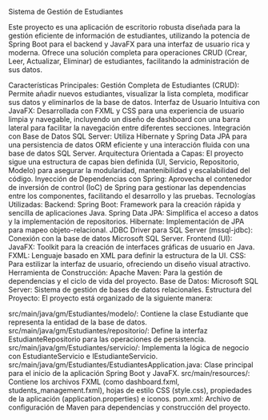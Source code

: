 Sistema de Gestión de Estudiantes

Este proyecto es una aplicación de escritorio robusta diseñada para la gestión eficiente de información de estudiantes, utilizando la potencia de Spring Boot para el backend y JavaFX para una interfaz de usuario rica y moderna. Ofrece una solución completa para operaciones CRUD (Crear, Leer, Actualizar, Eliminar) de estudiantes, facilitando la administración de sus datos.

Características Principales:
Gestión Completa de Estudiantes (CRUD): Permite añadir nuevos estudiantes, visualizar la lista completa, modificar sus datos y eliminarlos de la base de datos.
Interfaz de Usuario Intuitiva con JavaFX: Desarrollada con FXML y CSS para una experiencia de usuario limpia y navegable, incluyendo un diseño de dashboard con una barra lateral para facilitar la navegación entre diferentes secciones.
Integración con Base de Datos SQL Server: Utiliza Hibernate y Spring Data JPA para una persistencia de datos ORM eficiente y una interacción fluida con una base de datos SQL Server.
Arquitectura Orientada a Capas: El proyecto sigue una estructura de capas bien definida (UI, Servicio, Repositorio, Modelo) para asegurar la modularidad, mantenibilidad y escalabilidad del código.
Inyección de Dependencias con Spring: Aprovecha el contenedor de inversión de control (IoC) de Spring para gestionar las dependencias entre los componentes, facilitando el desarrollo y las pruebas.
Tecnologías Utilizadas:
Backend:
Spring Boot: Framework para la creación rápida y sencilla de aplicaciones Java.
Spring Data JPA: Simplifica el acceso a datos y la implementación de repositorios.
Hibernate: Implementación de JPA para mapeo objeto-relacional.
JDBC Driver para SQL Server (mssql-jdbc): Conexión con la base de datos Microsoft SQL Server.
Frontend (UI):
JavaFX: Toolkit para la creación de interfaces gráficas de usuario en Java.
FXML: Lenguaje basado en XML para definir la estructura de la UI.
CSS: Para estilizar la interfaz de usuario, ofreciendo un diseño visual atractivo.
Herramienta de Construcción:
Apache Maven: Para la gestión de dependencias y el ciclo de vida del proyecto.
Base de Datos:
Microsoft SQL Server: Sistema de gestión de bases de datos relacionales.
Estructura del Proyecto:
El proyecto está organizado de la siguiente manera:

src/main/java/gm/Estudiantes/modelo/: Contiene la clase Estudiante que representa la entidad de la base de datos.
src/main/java/gm/Estudiantes/repositorio/: Define la interfaz EstudianteRepositorio para las operaciones de persistencia.
src/main/java/gm/Estudiantes/servicio/: Implementa la lógica de negocio con EstudianteServicio e IEstudianteServicio.
src/main/java/gm/Estudiantes/EstudiantesApplication.java: Clase principal para el inicio de la aplicación Spring Boot y JavaFX.
src/main/resources/: Contiene los archivos FXML (como dashboard.fxml, students_management.fxml), hojas de estilo CSS (style.css), propiedades de la aplicación (application.properties) e iconos.
pom.xml: Archivo de configuración de Maven para dependencias y construcción del proyecto.
